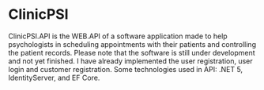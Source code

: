 # ClinicPSI

ClinicPSI.API is the WEB.API of a software application made to help psychologists in scheduling appointments with their patients and controlling the patient records. Please note that the software is still under development and not yet finished. I have already implemented the user registration, user login and customer registration. Some technologies used in API: .NET 5, IdentityServer, and EF Core.
